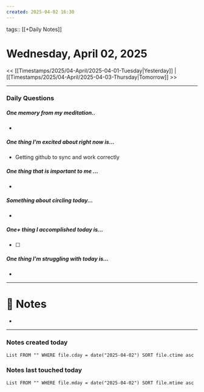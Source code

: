 ```yaml
---
created: 2025-04-02 16:30
---
```

tags:: [[+Daily Notes]]

# Wednesday, April 02, 2025

<< [[Timestamps/2025/04-April/2025-04-01-Tuesday|Yesterday]] | [[Timestamps/2025/04-April/2025-04-03-Thursday|Tomorrow]] >>

---
### Daily Questions
#####  One memory from my meditation..  
- 

#####  One thing I'm excited about right now is...
- Getting github to sync and work correctly 
##### One thing that is important to me ...
- 
##### Something about circling today...  
- 
##### One+ thing I accomplished today is...
- [ ] 

##### One thing I'm struggling with today is...
- 

---
# 📝 Notes
- 

---
### Notes created today
```dataview
List FROM "" WHERE file.cday = date("2025-04-02") SORT file.ctime asc
```

### Notes last touched today
```dataview
List FROM "" WHERE file.mday = date("2025-04-02") SORT file.mtime asc
```